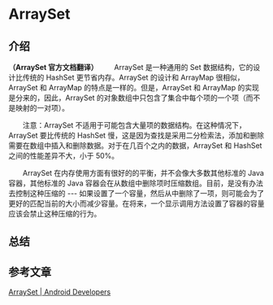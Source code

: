 # ArraySet

## 介绍
**（ArraySet 官方文档翻译）**
　　ArraySet 是一种通用的 Set 数据结构，它的设计比传统的 HashSet 更节省内存。ArraySet 的设计和 ArrayMap 很相似，ArraySet 和 ArrayMap 的特点是一样的。但是，ArraySet 和 ArrayMap 的实现是分来的，因此，ArraySet 的对象数组中只包含了集合中每个项的一个项（而不是映射的一对项）。


　　注意：ArraySet 不适用于可能包含大量项的数据结构。在这种情况下，ArraySet 要比传统的 HashSet 慢，这是因为查找是采用二分检索法，添加和删除需要在数组中插入和删除数据。对于在几百个之内的数据，ArraySet 和 HashSet 之间的性能差异不大，小于 50%。

　　ArraySet 在内存使用方面有很好的的平衡，并不会像大多数其他标准的 Java 容器，其他标准的 Java 容器会在从数组中删除项时压缩数组。目前，是没有办法去控制这种压缩的 --- 如果设置了一个容量，然后从中删除了一项，则可能会为了更好的匹配当前的大小而减少容量。在将来，一个显示调用方法设置了容器的容量应该会禁止这种压缩的行为。

## 总结



## 参考文章
[ArraySet | Android Developers](https://developer.android.google.cn/reference/kotlin/androidx/collection/ArraySet)